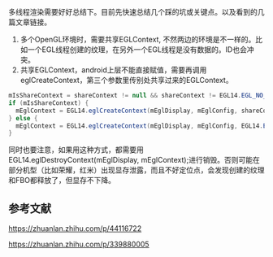 多线程渲染需要好好总结下。目前先快速总结几个踩的坑或关键点。以及看到的几篇文章链接。

1. 多个OpenGL环境时，需要共享EGLContext, 不然两边的环境是不一样的。比如一个EGL线程创建的纹理，在另外一个EGL线程是没有数据的。ID也会冲突。
2. 共享EGLContext，android上层不能直接赋值，需要再调用eglCreateContext，第三个参数里传别处共享过来的EGLContext。

```java
mIsShareContext = shareContext != null && shareContext != EGL14.EGL_NO_CONTEXT;
if (mIsShareContext) {
  mEglContext = EGL14.eglCreateContext(mEglDisplay, mEglConfig, shareContext, attrib_list, 0);
} else {
  mEglContext = EGL14.eglCreateContext(mEglDisplay, mEglConfig, EGL14.EGL_NO_CONTEXT, attrib_list, 0);
}
```

同时也要注意，如果用这种方式，都需要用EGL14.eglDestroyContext(mEglDisplay, mEglContext);进行销毁。否则可能在部分机型（比如荣耀，红米）出现显存泄露，而且不好定位点，会发现创建的纹理和FBO都释放了，但显存不下降。



## 参考文献

https://zhuanlan.zhihu.com/p/44116722

https://zhuanlan.zhihu.com/p/339880005
